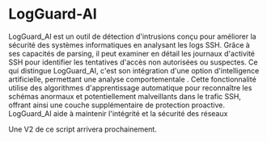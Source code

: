 # LogGuard-AI

LogGuard_AI est un outil de détection d'intrusions conçu pour améliorer la sécurité des systèmes informatiques en analysant les logs SSH. Grâce à ses capacités de parsing, il peut examiner en détail les journaux d'activité SSH pour identifier les tentatives d'accès non autorisées ou suspectes. Ce qui distingue LogGuard_AI, c'est son intégration d'une option d'intelligence artificielle, permettant une analyse comportementale . Cette fonctionnalité utilise des algorithmes d'apprentissage automatique pour reconnaître les schémas anormaux et potentiellement malveillants dans le trafic SSH, offrant ainsi une couche supplémentaire de protection proactive. 
 LogGuard_AI aide à maintenir l'intégrité et la sécurité des réseaux

Une V2 de ce script arrivera prochainement. 
